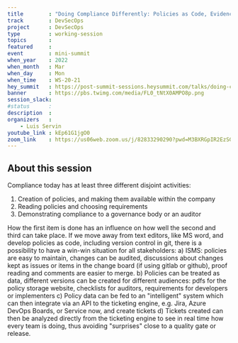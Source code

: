 ```yaml
---
title        : "Doing Compliance Differently: Policies as Code, Evidence-based compliance through automation"
track        : DevSecOps
project      : DevSecOps
type         : working-session
topics       :
featured     :
event        : mini-summit
when_year    : 2022
when_month   : Mar
when_day     : Mon
when_time    : WS-20-21
hey_summit   : https://post-summit-sessions.heysummit.com/talks/doing-compliance-differently-policies-as-code-evidence-based-compliance-through-automation
banner       : https://pbs.twimg.com/media/FL0_tNtX0AMPO8p.png
session_slack:
#status      : 
description  :
organizers   :
    - Luis Servin       
youtube_link : kEp61G1jgO0
zoom_link    : https://us06web.zoom.us/j/82833290290?pwd=M3BXRGpIR2EzSG11cFBoOGx4QlJRQT09
---
```


## About this session
Compliance today has at least three different disjoint activities:
1. Creation of policies, and making them available within the company
2. Reading policies and choosing requirements
3. Demonstrating compliance to a governance body or an auditor

How the first item is done has an influence on how well the second and third can take place. If we move away from text editors, like MS word, and develop policies as code, including version control in git, there is a possibility to have a win-win situation for all stakeholders:
a) ISMS: policies are easy to maintain, changes can be audited, discussions about changes kept as issues or items in the change board (if using gitlab or github), proof reading and comments are easier to merge.
b) Policies can be treated as data, different versions can be created for different audiences: pdfs for the policy storage website, checklists for auditors, requirements for developers or implementers
c) Policy data can be fed to an "intelligent" system which can then integrate via an API to the ticketing engine, e.g. Jira, Azure DevOps Boards, or Service now, and create tickets
d) Tickets created can then be analyzed directly from the ticketing engine to see in real time how every team is doing, thus avoiding "surprises" close to a quality gate or release.
